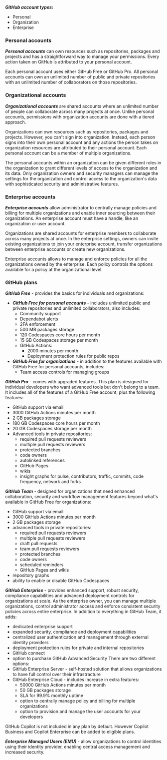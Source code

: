 ***GitHub account types:***
- Personal
- Organization
- Enterprise

### Personal accounts

***Personal accounts*** can own resources such as repositories, packages and projects and has a straightforward way to manage your permissions. Every action taken on GitHub is attributed to your personal account.

Each personal account uses either GitHub Free or GitHub Pro. All personal accounts can own an unlimited number of public and private repositories with an unlimited number of collaborators on those repositories.

### Organizational accounts

***Organizational accounts*** are shared accounts where an unlimited number of people can collaborate across many projects at once. Unlike personal accounts, permissions with organization accounts are done with a tiered approach.

Organizations can own resources such as repositories, packages and projects. However, you can't sign into organization. Instead, each person signs into their own personal account and any actions the person takes on organization resources are attributed to their personal account. Each personal account can be a member of multiple organizations.

The personal accounts within an organization can be given different roles in the organization to grant different levels of access to the organization and its data. Only organization owners and security managers can manage the settings for the organization and control access to the organization's data with sophisticated security and administrative features.

### Enterprise accounts

***Enterprise accounts*** allow administrator to centrally manage policies and billing for multiple organizations and enable inner sourcing between their organizations. An enterprise account must have a handle, like an organization or user account.

Organizations are shared accounts for enterprise members to collaborate across many projects at once. In the enterprise settings, owners can invite existing organizations to join your enterprise account, transfer organizations between enterprise accounts or create new organizations.

Enterprise accounts allows to manage and enforce policies for all the organizations owned by the enterprise. Each policy controls the options available for a policy at the organizational level.

### GitHub plans

***GitHub Free*** - provides the basics for individuals and organizations:
- ***GitHub Free for personal accounts*** - includes unlimited public and private repositories and unlimited collaborators, also includes:
	- Community support
	- Dependabot alerts
	- 2FA enforcement
	- 500 MB packages storage
	- 120 Codespaces core hours per month
	- 15 GB Codespaces storage per month
	- GitHub Actions:
		- 2000 minutes per month
		- Deployment protection rules for public repos
- ***GitHub Free for organizations*** - in addition to the features available with GitHub Free for personal accounts, includes:
	- Team access controls for managing groups

***GitHub Pro*** - comes with upgraded features. This plan is designed for individual developers who want advanced tools but don't belong to a team. It includes all of the features of a GitHub Free account, plus the following features:
- GitHub support via email
- 3000 GitHub Actions minutes per month
- 2 GB packages storage
- 180 GB Codespaces core hours per month
- 20 GB Codespaces storage per month
- Advanced tools in private repositories:
	- required pull requests reviewers
	- multiple pull requests reviewers
	- protected branches
	- code owners
	- autolinked references
	- GitHub Pages
	- wikis
	- insight graphs for pulse, contributors, traffic, commits, code frequency, network and forks

***GitHub Team*** - designed for organizations that need enhanced collaboration, security and workflow management features beyond what's available in GitHub Free for organizations:
- GitHub support via email
- 3000 GitHub Actions minutes per month
- 2 GB packages storage
- advanced tools in private repositories:
	- required pull requests reviewers
	- multiple pull requests reviewers
	- draft pull requests
	- team pull requests reviewers
	- protected branches
	- code owners
	- scheduled reminders
	- GitHub Pages and wikis 
- repository graphs
- ability to enable or disable GitHub Codespaces

***GitHub Enterprise*** - provides enhanced support, robust security, compliance capabilities and advanced deployment controls for organizations at scale. As the enterprise owner, you can manage multiple organizations, control administrator access and enforce consistent security policies across entire enterprise. In addition to everything in GitHub Team, it adds:
- dedicated enterprise support
- expanded security, compliance and deployment capabilities
- centralized user authentication and management through external identity providers
- deployment protection rules for private and internal repositories
- GitHub connect
- option to purchase GitHub Advanced Security
There are two different options:
- GitHub Enterprise Server - self-hosted solution that allows organizations to have full control over their infrastracture
- GitHub Enterprise Cloud - includes increase in extra features:
	- 50000 GitHub Actions minutes per month
	- 50 GB packages storage
	- SLA for 99.9% monthly uptime
	- option to centrally manage policy and billing for multiple organizations 
	- option to provision and manage the user accounts for your developers

GitHub Copilot is not included in any plan by default. However Copilot Business and Copilot Enterprise can be added to eligible plans.

***Enterprise Managed Users (EMU)*** - allow organizations to control identities using their identity provider, enabling central access management and increased security.

